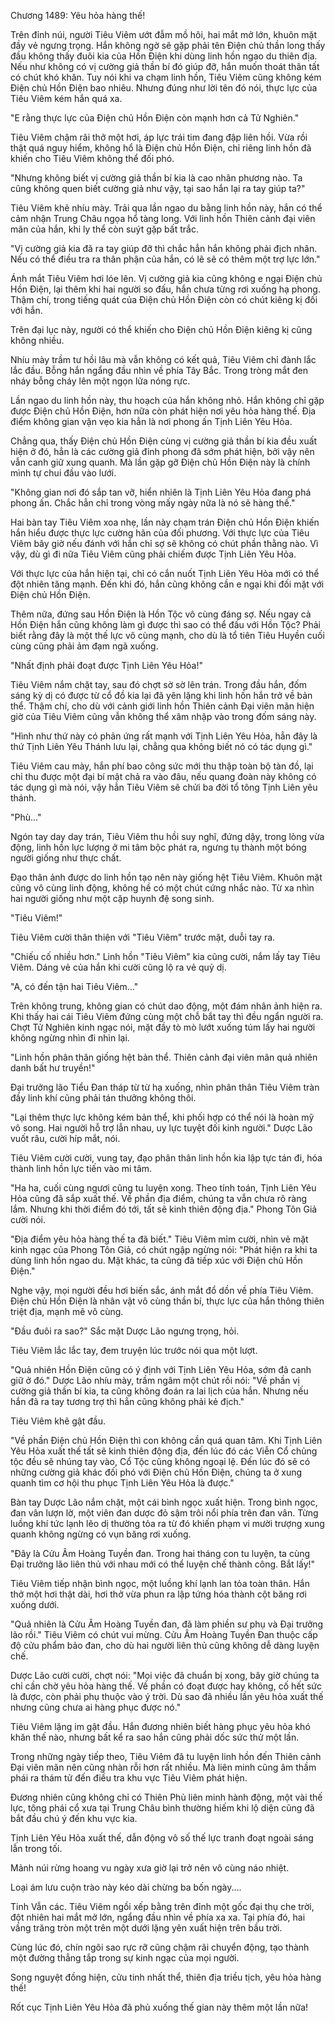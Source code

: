 




Chương 1489: Yêu hỏa hàng thế!


Trên đỉnh núi, người Tiêu Viêm ướt đẫm mồ hôi, hai mắt mở lớn, khuôn mặt đầy vẻ ngưng trọng. Hắn không ngờ sẽ gặp phải tên Điện chủ thần long thấy đầu không thấy đuôi kia của Hồn Điện khi dùng linh hồn ngao du thiên địa. Nếu như không có vị cường giả thần bí đó giúp đỡ, hắn muốn thoát thân tất có chút khó khăn. Tuy nói khi va chạm linh hồn, Tiêu Viêm cũng không kém Điện chủ Hồn Điện bao nhiêu. Nhưng đúng như lời tên đó nói, thực lực của Tiêu Viêm kém hắn quá xa.

"E rằng thực lực của Điện chủ Hồn Điện còn mạnh hơn cả Tử Nghiên."

Tiêu Viêm chậm rãi thở một hơi, áp lực trái tim đang đập liên hồi. Vừa rồi thật quá nguy hiểm, không hổ là Điện chủ Hồn Điện, chỉ riêng linh hồn đã khiến cho Tiêu Viêm không thể đối phó.

"Nhưng không biết vị cường giả thần bí kia là cao nhân phương nào. Ta cũng không quen biết cường giả như vậy, tại sao hắn lại ra tay giúp ta?"

Tiêu Viêm khẽ nhíu mày. Trải qua lần ngao du bằng linh hồn này, hắn có thể cảm nhận Trung Châu ngọa hổ tàng long. Với linh hồn Thiên cảnh đại viên mãn của hắn, khi ly thể còn suýt gặp bất trắc.

"Vị cường giả kia đã ra tay giúp đỡ thì chắc hẳn hắn không phải địch nhân. Nếu có thể điều tra ra thân phận của hắn, có lẽ sẽ có thêm một trợ lực lớn."

Ánh mắt Tiêu Viêm hơi lóe lên. Vị cường giả kia cũng không e ngại Điện chủ Hồn Điện, lại thêm khi hai người so đấu, hắn chưa từng rơi xuống hạ phong. Thậm chí, trong tiếng quát của Điện chủ Hồn Điện còn có chút kiêng kị đối với hắn.

Trên đại lục này, người có thể khiến cho Điện chủ Hồn Điện kiêng kị cũng không nhiều.

Nhíu mày trầm tư hồi lâu mà vẫn không có kết quả, Tiêu Viêm chỉ đành lắc lắc đầu. Bỗng hắn ngẩng đầu nhìn về phía Tây Bắc. Trong tròng mắt đen nháy bỗng cháy lên một ngọn lửa nóng rực.

Lần ngao du linh hồn này, thu hoạch của hắn không nhỏ. Hắn không chỉ gặp được Điện chủ Hồn Điện, hơn nữa còn phát hiện nơi yêu hỏa hàng thế. Địa điểm không gian vặn vẹo kia hẳn là nơi phong ấn Tịnh Liên Yêu Hỏa.

Chẳng qua, thấy Điện chủ Hồn Điện cùng vị cường giả thần bí kia đều xuất hiện ở đó, hẳn là các cường giả đỉnh phong đã sớm phát hiện, bởi vậy nên vẫn canh giữ xung quanh. Mà lần gặp gỡ Điện chủ Hồn Điện này là chính mình tự chui đầu vào lưới.

"Không gian nơi đó sắp tan vỡ, hiển nhiên là Tịnh Liên Yêu Hỏa đang phá phong ấn. Chắc hẳn chỉ trong vòng mấy ngày nữa là nó sẽ hàng thế."

Hai bàn tay Tiêu Viêm xoa nhẹ, lần này chạm trán Điện chủ Hồn Điện khiến hắn hiểu được thực lực cường hãn của đối phương. Với thực lực của Tiêu Viêm bây giờ nếu đánh với hắn chỉ sợ sẽ không có chút phần thằng nào. Vì vậy, dù gì đi nữa Tiêu Viêm cũng phải chiếm được Tịnh Liên Yêu Hỏa.

Với thực lực của hắn hiện tại, chỉ có cắn nuốt Tịnh Liên Yêu Hỏa mới có thể đột nhiên tăng mạnh. Đến khi đó, hắn cũng không cần e ngại khi đối mặt với Điện chủ Hồn Điện.

Thêm nữa, đứng sau Hồn Điện là Hồn Tộc vô cùng đáng sợ. Nếu ngay cả Hồn Điện hắn cũng không làm gì được thì sao có thể đấu với Hồn Tộc? Phải biết rằng đây là một thế lực vô cùng mạnh, cho dù là tổ tiên Tiêu Huyền cuối cùng cũng phải ảm đạm ngã xuống.

"Nhất định phải đoạt được Tịnh Liên Yêu Hỏa!"

Tiêu Viêm nắm chặt tay, sau đó chợt sờ sờ lên trán. Trong đầu hắn, đốm sáng kỳ dị có được từ cổ đồ kia lại đã yên lặng khi linh hồn hắn trở về bản thể. Thậm chí, cho dù với cảnh giới linh hồn Thiên cảnh Đại viên mãn hiện giờ của Tiêu Viêm cũng vẫn không thể xâm nhập vào trong đốm sáng này.

"Hình như thứ này có phản ứng rất mạnh với Tịnh Liên Yêu Hỏa, hẳn đây là thứ Tịnh Liên Yêu Thánh lưu lại, chẳng qua không biết nó có tác dụng gì."

Tiêu Viêm cau mày, hắn phí bao công sức mới thu thập toàn bộ tàn đồ, lại chỉ thu được một đại bí mật chả ra vào đâu, nếu quang đoàn này không có tác dụng gì mà nói, vậy hẳn Tiêu Viêm sẽ chửi ba đời tổ tông Tịnh Liên yêu thánh.

"Phù..."

Ngón tay day day trán, Tiêu Viêm thu hồi suy nghĩ, đứng dậy, trong lòng vừa động, linh hồn lực lượng ở mi tâm bộc phát ra, ngưng tụ thành một bóng người giống như thực chất.

Đạo thân ảnh được do linh hồn tạo nên này giống hệt Tiêu Viêm. Khuôn mặt cũng vô cùng linh động, không hề có một chút cứng nhắc nào. Từ xa nhìn hai người giống như một cặp huynh đệ song sinh.

"Tiêu Viêm!"

Tiêu Viêm cười thân thiện với "Tiêu Viêm" trước mặt, duỗi tay ra.

"Chiếu cố nhiều hơn." Linh hồn "Tiêu Viêm" kia cũng cười, nắm lấy tay Tiêu Viêm. Dáng vẻ của hắn khi cười cũng lộ ra vẻ quỷ dị.

"A, có đến tận hai Tiêu Viêm…"

Trên không trung, không gian có chút dao động, một đám nhân ảnh hiện ra. Khi thấy hai cái Tiêu Viêm đứng cùng một chỗ bắt tay thì đều ngẩn người ra. Chợt Tử Nghiên kinh ngạc nói, mặt đầy tò mò lướt xuống túm lấy hai người không ngừng nhìn đi nhìn lại.

"Linh hồn phân thân giống hệt bản thể. Thiên cảnh đại viên mãn quả nhiên danh bất hư truyền!"

Đại trưởng lão Tiểu Đan tháp từ từ hạ xuống, nhìn phân thân Tiêu Viêm tràn đầy linh khí cũng phải tán thưởng không thôi.

"Lại thêm thực lực không kém bản thể, khi phối hợp có thể nói là hoàn mỹ vô song. Hai người hỗ trợ lẫn nhau, uy lực tuyệt đối kinh người." Dược Lão vuốt râu, cười híp mắt, nói.

Tiêu Viêm cười cười, vung tay, đạo phân thân linh hồn kia lập tực tán đi, hóa thành linh hồn lực tiến vào mi tâm.

"Ha ha, cuối cùng ngươi cũng tu luyện xong. Theo tính toán, Tịnh Liên Yêu Hỏa cũng đã sắp xuất thế. Về phần địa điểm, chúng ta vẫn chưa rõ ràng lắm. Nhưng khi thời điểm đó tới, tất sẽ kinh thiên động địa." Phong Tôn Giả cười nói.

"Địa điểm yêu hỏa hàng thế ta đã biết." Tiêu Viêm mỉm cười, nhìn vẻ mặt kinh ngạc của Phong Tôn Giả, có chút ngập ngừng nói: "Phát hiện ra khi ta dùng linh hồn ngao du. Mặt khác, ta cũng đã tiếp xúc với Điện chủ Hồn Điện."

Nghe vậy, mọi người đều hơi biến sắc, ánh mắt đổ dồn về phía Tiêu Viêm. Điện chủ Hồn Điện là nhân vật vô cùng thần bí, thực lực của hắn thông thiên triệt địa, mạnh mẽ vô cùng.

"Đầu đuôi ra sao?" Sắc mặt Dược Lão ngưng trọng, hỏi.

Tiêu Viêm lắc lắc tay, đem truyện lúc trước nói qua một lượt.

"Quả nhiên Hồn Điện cũng có ý định với Tịnh Liên Yêu Hỏa, sớm đã canh giữ ở đó." Dược Lão nhíu mày, trầm ngâm một chút rồi nói: "Về phần vị cường giả thần bí kia, ta cũng không đoán ra lai lịch của hắn. Nhưng nếu hắn đã ra tay tương trợ thì hẳn cũng không phải kẻ địch."

Tiêu Viêm khẽ gật đầu.

"Về phần Điện chủ Hồn Điện thì con không cần quá quan tâm. Khi Tịnh Liên Yêu Hỏa xuất thế tất sẽ kinh thiên động địa, đến lúc đó các Viễn Cổ chủng tộc đều sẽ nhúng tay vào, Cổ Tộc cũng không ngoại lệ. Đến lúc đó sẽ có những cường giả khác đối phó với Điện chủ Hồn Điện, chúng ta ở xung quanh tìm cơ hội thu phục Tịnh Liên Yêu Hỏa là được."

Bàn tay Dược Lão nắm chặt, một cái bình ngọc xuất hiện. Trong bình ngọc, đan vân lượn lờ, một viên đan dược đỏ sậm trôi nổi phía trên đan vân. Từng luồng khí tức lạnh lẽo dị thường tỏa ra từ đó khiến phạm vi mười trượng xung quanh không ngừng có vụn băng rơi xuống.

"Đây là Cửu Âm Hoàng Tuyền đan. Trong hai tháng con tu luyện, ta cùng Đại trưởng lão liên thủ với nhau mới có thể luyện chế thành công. Bắt lấy!"

Tiêu Viêm tiếp nhận bình ngọc, một luồng khí lạnh lan tỏa toàn thân. Hắn thở một hơi thật dài, hơi thở vừa phun ra lập tứng hóa thành cột băng rơi xuống dưới.

"Quả nhiên là Cửu Âm Hoàng Tuyền đan, đã làm phiền sư phụ và Đại trưởng lão rồi." Tiêu Viêm có chút vui mừng. Cửu Âm Hoàng Tuyền Đan thuộc cấp độ cửu phẩm bảo đan, cho dù hai người liên thủ cũng không dễ dàng luyện chế.

Dược Lão cười cười, chợt nói: "Mọi việc đã chuẩn bị xong, bây giờ chúng ta chỉ cần chờ yêu hỏa hàng thế. Về phần có đoạt được hay không, cố hết sức là được, còn phải phụ thuộc vào ý trời. Dù sao đã nhiều lần yêu hỏa xuất thế nhưng cũng chưa ai hàng phục được nó."

Tiêu Viêm lặng im gật đầu. Hắn đương nhiên biết hàng phục yêu hỏa khó khăn thế nào, nhưng bất kể ra sao hắn cũng phải dốc sức thử một lần.

Trong những ngày tiếp theo, Tiêu Viêm đã tu luyện linh hồn đến Thiên cảnh Đại viên mãn nên cũng nhàn rỗi hơn rất nhiều. Mà liên minh cũng âm thầm phái ra thám tử đến điều tra khu vực Tiêu Viêm phát hiện.

Đương nhiên cũng không chỉ có Thiên Phủ liên minh hành động, một vài thế lực, tông phái cổ xưa tại Trung Châu bình thường hiếm khi lộ diện cũng đã bắt đầu chú ý đến khu vực kia.

Tịnh Liên Yêu Hỏa xuất thế, dẫn động vô số thế lực tranh đoạt ngoài sáng lẫn trong tối.

Mảnh núi rừng hoang vu ngày xưa giờ lại trở nên vô cùng náo nhiệt.

Loại ám lưu cuộn trào này kéo dài chừng ba bốn ngày....

Tinh Vẫn các. Tiêu Viêm ngồi xếp bằng trên đỉnh một gốc đại thụ che trời, đột nhiên hai mắt mở lớn, ngẩng đầu nhìn về phía xa xa. Tại phía đó, hai vầng trăng tròn một trên một dưới lặng yên xuất hiện trên bầu trời.

Cùng lúc đó, chín ngôi sao rực rỡ cũng chậm rãi chuyển động, tạo thành một đường thẳng tắp trong sự kinh ngạc của mọi người.

Song nguyệt đồng hiện, cửu tinh nhất thể, thiên địa triều tịch, yêu hỏa hàng thế!

Rốt cục Tịnh Liên Yêu Hỏa đã phủ xuống thế gian này thêm một lần nữa!




